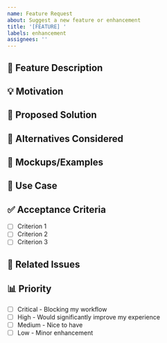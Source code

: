 ```yaml
---
name: Feature Request
about: Suggest a new feature or enhancement
title: '[FEATURE] '
labels: enhancement
assignees: ''
---
```


## 🚀 Feature Description
<!-- A clear and concise description of the feature you'd like -->

## 💡 Motivation
<!-- Why would this feature be useful? What problem does it solve? -->

## 📝 Proposed Solution
<!-- How do you envision this feature working? -->

## 🔄 Alternatives Considered
<!-- Have you considered any alternative solutions or features? -->

## 📸 Mockups/Examples
<!-- If applicable, add mockups, diagrams, or examples -->

## 🎯 Use Case
<!-- Describe a specific scenario where this would be helpful -->

## ✅ Acceptance Criteria
<!-- What would make this feature complete? -->
- [ ] Criterion 1
- [ ] Criterion 2
- [ ] Criterion 3

## 🔗 Related Issues
<!-- Link to related issues or discussions -->

## 📊 Priority
<!-- How important is this feature to you? -->
- [ ] Critical - Blocking my workflow
- [ ] High - Would significantly improve my experience
- [ ] Medium - Nice to have
- [ ] Low - Minor enhancement
